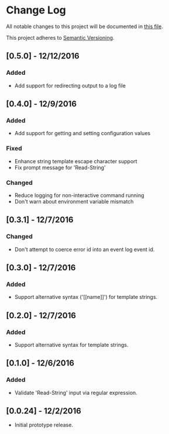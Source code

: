 # Change Log

All notable changes to this project will be documented in [this file](http://keepachangelog.com/).

This project adheres to [Semantic Versioning](http://semver.org/).

## [0.5.0] - 12/12/2016
### Added
- Add support for redirecting output to a log file

## [0.4.0] - 12/9/2016
### Added
- Add support for getting and setting configuration values
### Fixed
- Enhance string template escape character support
- Fix prompt message for 'Read-String'
### Changed
- Reduce logging for non-interactive command running
- Don't warn about environment variable mismatch

## [0.3.1] - 12/7/2016
### Changed
- Don't attempt to coerce error id into an event log event id.

## [0.3.0] - 12/7/2016
### Added
- Support alternative syntax ('[[name]]') for template strings.

## [0.2.0] - 12/7/2016
### Added
- Support alternative syntax for template strings.

## [0.1.0] - 12/6/2016
### Added
- Validate 'Read-String' input via regular expression.

## [0.0.24] - 12/2/2016
- Initial prototype release.
